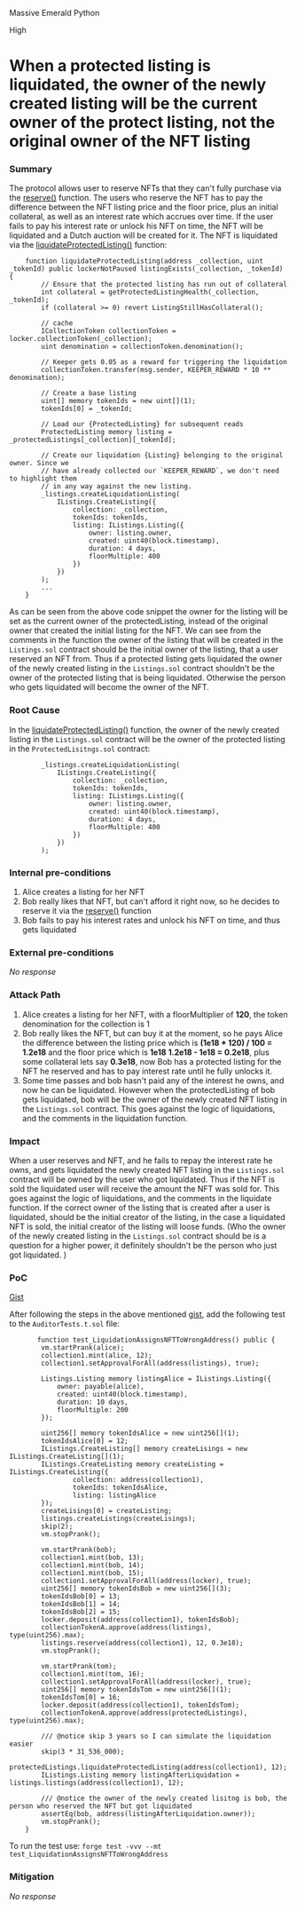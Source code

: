 Massive Emerald Python

High

# When a protected listing is liquidated, the owner of the newly created listing will be the current owner of the protect listing, not the original owner of the NFT listing

### Summary
The protocol allows user to reserve NFTs that they can't fully purchase via the [reserve()](https://github.com/sherlock-audit/2024-08-flayer/blob/main/flayer/src/contracts/Listings.sol#L690-L759) function. The users who reserve the NFT has to pay the difference between the NFT listing price and the floor price, plus an initial collateral, as well as an interest rate which accrues over time. If the user fails to pay his interest rate or unlock his NFT on time, the NFT will be liquidated and a Dutch auction will be created for it. The NFT is liquidated via the [liquidateProtectedListing()](https://github.com/sherlock-audit/2024-08-flayer/blob/main/flayer/src/contracts/ProtectedListings.sol#L429-L484) function:
```solidity
    function liquidateProtectedListing(address _collection, uint _tokenId) public lockerNotPaused listingExists(_collection, _tokenId) {
        // Ensure that the protected listing has run out of collateral
        int collateral = getProtectedListingHealth(_collection, _tokenId);
        if (collateral >= 0) revert ListingStillHasCollateral();

        // cache
        ICollectionToken collectionToken = locker.collectionToken(_collection);
        uint denomination = collectionToken.denomination();

        // Keeper gets 0.05 as a reward for triggering the liquidation
        collectionToken.transfer(msg.sender, KEEPER_REWARD * 10 ** denomination);

        // Create a base listing
        uint[] memory tokenIds = new uint[](1);
        tokenIds[0] = _tokenId;

        // Load our {ProtectedListing} for subsequent reads
        ProtectedListing memory listing = _protectedListings[_collection][_tokenId];

        // Create our liquidation {Listing} belonging to the original owner. Since we
        // have already collected our `KEEPER_REWARD`, we don't need to highlight them
        // in any way against the new listing.
        _listings.createLiquidationListing(
            IListings.CreateListing({
                collection: _collection,
                tokenIds: tokenIds,
                listing: IListings.Listing({
                    owner: listing.owner,
                    created: uint40(block.timestamp),
                    duration: 4 days,
                    floorMultiple: 400
                })
            })
        );
        ...
    }
```
As can be seen from the above code snippet the owner for the listing will be set as the current owner of the protectedListing, instead of the original owner that created the initial listing for the NFT. We can see from the comments in the function the owner of the listing that will be created in the ``Listings.sol`` contract should be the initial owner of the listing, that a user reserved an NFT from. Thus if a protected listing gets liquidated the owner of the newly created listing in the ``Listings.sol`` contract shouldn't be the owner of the protected listing that is being liquidated. Otherwise the person who gets liquidated will become the owner of the NFT. 

### Root Cause
In the [liquidateProtectedListing()](https://github.com/sherlock-audit/2024-08-flayer/blob/main/flayer/src/contracts/ProtectedListings.sol#L429-L484) function, the owner of the newly created listing in the ``Listings.sol`` contract will be the owner of the protected listing in the ``ProtectedLisitngs.sol`` contract:
```solidity
        _listings.createLiquidationListing(
            IListings.CreateListing({
                collection: _collection,
                tokenIds: tokenIds,
                listing: IListings.Listing({
                    owner: listing.owner,
                    created: uint40(block.timestamp),
                    duration: 4 days,
                    floorMultiple: 400
                })
            })
        );
```

### Internal pre-conditions
1. Alice creates a listing for her NFT
2. Bob really likes that NFT, but can't afford it right now, so he decides to reserve it via the [reserve()](https://github.com/sherlock-audit/2024-08-flayer/blob/main/flayer/src/contracts/Listings.sol#L690-L759) function
3. Bob fails to pay his interest rates and unlock his NFT on time, and thus gets liquidated 


### External pre-conditions

_No response_

### Attack Path
1. Alice creates a listing for her NFT, with a floorMultiplier of **120**, the token denomination for the collection is 1
2. Bob really likes the NFT, but can buy it at the moment, so he pays Alice the difference between the listing price which is **(1e18 * 120) / 100 = 1.2e18** and the floor price which is **1e18** **1.2e18 - 1e18 = 0.2e18**, plus some collateral lets say **0.3e18**, now Bob has a protected listing for the NFT he reserved and has to pay interest rate until he fully unlocks it. 
3. Some time passes and bob hasn't paid any of the interest he owns, and now he can be liquidated. However when the protectedListing of bob gets liquidated, bob will be the owner of the newly created NFT listing in the ``Listings.sol`` contract. This goes against the logic of liquidations, and the comments in the liquidation function.

### Impact
When a user reserves and NFT, and he fails to repay the interest rate he owns, and gets liquidated the newly created NFT listing in the ``Listings.sol`` contract will be owned by the user who got liquidated. Thus if the NFT is sold the liquidated user will receive the amount the NFT was sold for. This goes against the logic of liquidations, and the comments in the liquidate function. If the correct owner of the listing that is created after a user is liquidated, should be the initial creator of the listing, in the case a liquidated NFT is sold, the initial creator of the listing will loose funds. (Who the owner of the newly created listing in the ``Listings.sol`` contract should be is a question for a higher power, it definitely shouldn't be the person who just got liquidated. )

### PoC
[Gist](https://gist.github.com/AtanasDimulski/95fe424bd5c38a08b7d12cc5c3911878)

After following the steps in the above mentioned [gist](https://gist.github.com/AtanasDimulski/95fe424bd5c38a08b7d12cc5c3911878), add the following test to the ``AuditorTests.t.sol`` file: 
```solidity
       function test_LiquidationAssignsNFTToWrongAddress() public {
        vm.startPrank(alice);
        collection1.mint(alice, 12);
        collection1.setApprovalForAll(address(listings), true);

        Listings.Listing memory listingAlice = IListings.Listing({
            owner: payable(alice),
            created: uint40(block.timestamp),
            duration: 10 days,
            floorMultiple: 200
        });

        uint256[] memory tokenIdsAlice = new uint256[](1);
        tokenIdsAlice[0] = 12;
        IListings.CreateListing[] memory createLisings = new IListings.CreateListing[](1);       
        IListings.CreateListing memory createListing = IListings.CreateListing({
                collection: address(collection1),
                tokenIds: tokenIdsAlice,
                listing: listingAlice
        });
        createLisings[0] = createListing;
        listings.createListings(createLisings);  
        skip(2);
        vm.stopPrank();

        vm.startPrank(bob);
        collection1.mint(bob, 13);
        collection1.mint(bob, 14);
        collection1.mint(bob, 15);
        collection1.setApprovalForAll(address(locker), true);
        uint256[] memory tokenIdsBob = new uint256[](3);
        tokenIdsBob[0] = 13;
        tokenIdsBob[1] = 14;
        tokenIdsBob[2] = 15;
        locker.deposit(address(collection1), tokenIdsBob);
        collectionTokenA.approve(address(listings), type(uint256).max);
        listings.reserve(address(collection1), 12, 0.3e18);
        vm.stopPrank();

        vm.startPrank(tom);
        collection1.mint(tom, 16);
        collection1.setApprovalForAll(address(locker), true);
        uint256[] memory tokenIdsTom = new uint256[](1);
        tokenIdsTom[0] = 16;
        locker.deposit(address(collection1), tokenIdsTom);
        collectionTokenA.approve(address(protectedListings), type(uint256).max);

        /// @notice skip 3 years so I can simulate the liquidation easier
        skip(3 * 31_536_000);
        protectedListings.liquidateProtectedListing(address(collection1), 12);
        IListings.Listing memory listingAfterLiquidation = listings.listings(address(collection1), 12);

        /// @notice the owner of the newly created lisitng is bob, the person who reserved the NFT but got liquidated
        assertEq(bob, address(listingAfterLiquidation.owner));
        vm.stopPrank();
    }
```


To run the test use: ``forge test -vvv --mt test_LiquidationAssignsNFTToWrongAddress``
### Mitigation

_No response_